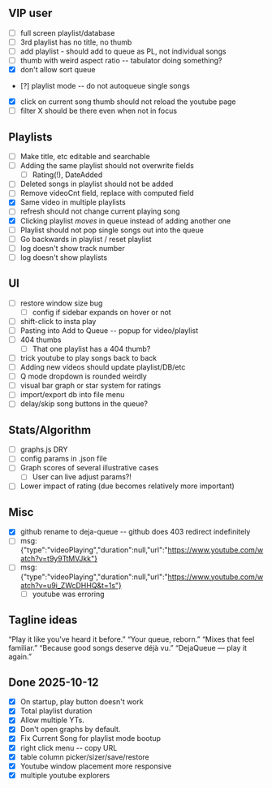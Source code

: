 ## VIP user

- [ ] full screen playlist/database
- [ ] 3rd playlist has no title, no thumb
- [ ] add playlist - should add to queue as PL, not individual songs
- [ ] thumb with weird aspect ratio -- tabulator doing something?
- [x] don't allow sort queue
- [?] playlist mode -- do not autoqueue single songs
- [x] click on current song thumb should not reload the youtube page
- [ ] filter X should be there even when not in focus

## Playlists

- [ ] Make title, etc editable and searchable
- [ ] Adding the same playlist should not overwrite fields
  - [ ] Rating(!), DateAdded
- [ ] Deleted songs in playlist should not be added
- [ ] Remove videoCnt field, replace with computed field
- [x] Same video in multiple playlists
- [ ] refresh should not change current playing song
- [x] Clicking playlist _moves_ in queue instead of adding another one
- [ ] Playlist should not pop single songs out into the queue
- [ ] Go backwards in playlist / reset playlist
- [ ] log doesn't show track number
- [ ] log doesn't show playlists

## UI

- [ ] restore window size bug
  - [ ] config if sidebar expands on hover or not
- [ ] shift-click to insta play
- [ ] Pasting into Add to Queue -- popup for video/playlist
- [ ] 404 thumbs
  - [ ] That one playlist has a 404 thumb?
- [ ] trick youtube to play songs back to back
- [ ] Adding new videos should update playlist/DB/etc
- [ ] Q mode dropdown is rounded weirdly
- [ ] visual bar graph or star system for ratings
- [ ] import/export db into file menu
- [ ] delay/skip song buttons in the queue?

## Stats/Algorithm

- [ ] graphs.js DRY
- [ ] config params in .json file
- [ ] Graph scores of several illustrative cases
  - [ ] User can live adjust params?!
- [ ] Lower impact of rating (due becomes relatively more important)

## Misc

- [x] github rename to deja-queue -- github does 403 redirect indefinitely
- [ ] msg: {"type":"videoPlaying","duration":null,"url":"https://www.youtube.com/watch?v=t9y9TtMVJkk"}
- [ ] msg: {"type":"videoPlaying","duration":null,"url":"https://www.youtube.com/watch?v=u9i_ZWcDHHQ&t=1s"}
  - [ ] youtube was erroring

## Tagline ideas

“Play it like you’ve heard it before.”
“Your queue, reborn.”
“Mixes that feel familiar.”
“Because good songs deserve déjà vu.”
“DejaQueue — play it again.”

## Done 2025-10-12

- [x] On startup, play button doesn't work
- [x] Total playlist duration
- [x] Allow multiple YTs.
- [x] Don't open graphs by default.
- [x] Fix Current Song for playlist mode bootup
- [x] right click menu -- copy URL
- [x] table column picker/sizer/save/restore
- [x] Youtube window placement more responsive
- [x] multiple youtube explorers
